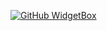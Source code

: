[![GitHub WidgetBox](https://github-widgetbox.vercel.app/api/profile?username=hostinger-bot&data=followers,repositories,stars,commits&theme=nautilus)](https://github.com/hostinger-bot)
